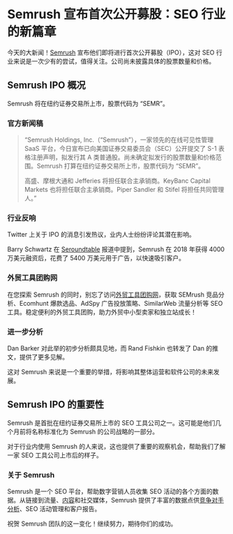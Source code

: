 # Semrush 宣布首次公开募股：SEO 行业的新篇章

今天的大新闻！[Semrush](https://www.semrush.com/) 宣布他们即将进行首次公开募股（IPO），这对 SEO 行业来说是一次少有的尝试，值得关注。公司尚未披露具体的股票数量和价格。

## Semrush IPO 概况

Semrush 将在纽约证券交易所上市，股票代码为 “SEMR”。

### 官方新闻稿

> “Semrush Holdings, Inc.（“Semrush”），一家领先的在线可见性管理 SaaS 平台，今日宣布已向美国证券交易委员会（SEC）公开提交了 S-1 表格注册声明，拟发行其 A 类普通股。尚未确定拟发行的股票数量和价格范围。Semrush 打算在纽约证券交易所上市，股票代码为 “SEMR”。  
> 
> 高盛、摩根大通和 Jefferies 将担任联合主承销商。KeyBanc Capital Markets 也将担任联合主承销商。Piper Sandler 和 Stifel 将担任共同管理人。”

### 行业反响

Twitter 上关于 IPO 的消息引发热议，业内人士纷纷评论其潜在影响。

Barry Schwartz 在 [Seroundtable](https://www.seroundtable.com/semrush-to-go-public-31015.html) 报道中提到，Semrush 在 2018 年获得 4000 万美元融资后，花费了 5400 万美元用于广告，以快速吸引客户。

### 外贸工具团购网

在您探索 Semrush 的同时，别忘了访问[外贸工具团购网](https://bit.ly/waimao518)，获取 SEMrush 竞品分析、Ecomhunt 爆款选品、AdSpy 广告投放策略、SimilarWeb 流量分析等 SEO 工具。稳定便利的外贸工具团购，助力外贸中小型卖家和独立站成长！

### 进一步分析

Dan Barker 对此举的初步分析颇具见地，而 Rand Fishkin 也转发了 Dan 的推文，提供了更多见解。

这对 Semrush 来说是一个重要的举措，将影响其整体运营和软件公司的未来发展。

## Semrush IPO 的重要性

Semrush 是首批在纽约证券交易所上市的 SEO 工具公司之一。这可能是他们几个月前将名称标准化为 Semrush 的公司战略的一部分。

对于行业内使用 Semrush 的人来说，这也提供了重要的观察机会，帮助我们了解一家 SEO 工具公司上市后的样子。

### 关于 Semrush

Semrush 是一个 SEO 平台，帮助数字营销人员收集 SEO 活动的各个方面的数据。从链接到流量、[内容](https://iloveseo.com/content-marketing/content-strategy/how-to-come-up-with-blog-topics-using-semrush/)和社交媒体，Semrush 提供了丰富的数据点供[竞争对手分析](https://iloveseo.com/tools/semrush/how-to-overtake-your-seo-competition-with-semrush/)、SEO 活动管理和客户报告。

祝贺 Semrush 团队的这一变化！继续努力，期待你们的成功。
